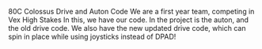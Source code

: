 80C Colossus Drive and Auton Code
We are a first year team, competing in Vex High Stakes
In this, we have our code. In the project is the auton, and the old drive code. We also have the new updated drive code, which can spin in place while using joysticks instead of DPAD!
